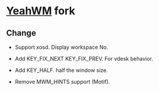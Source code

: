 # [YeahWM](http://phrat.de/index.html) fork

  
## Change 

* Support xosd.
  Display workspace No.
* Add KEY_FIX_NEXT KEY_FIX_PREV. For vdesk behavior.
  
* Add KEY_HALF. half the window size.

* Remove MWM_HINTS  support (Motif).





